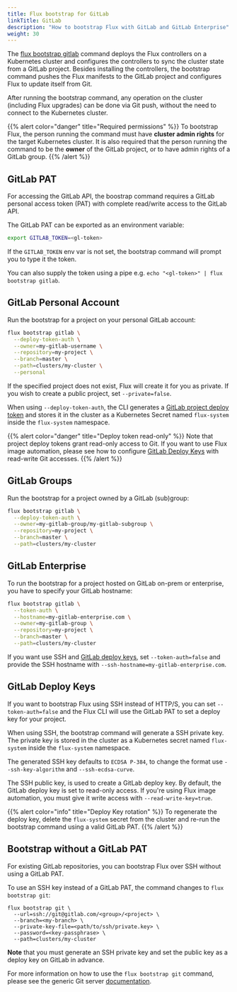 ```yaml
---
title: Flux bootstrap for GitLab
linkTitle: GitLab
description: "How to bootstrap Flux with GitLab and GitLab Enterprise"
weight: 30
---
```


The [flux bootstrap gitlab](/flux/cmd/flux_bootstrap_gitlab/) command deploys the Flux controllers
on a Kubernetes cluster and configures the controllers to sync the cluster state from a GitLab project.
Besides installing the controllers, the bootstrap command pushes the Flux manifests to the GitLab project
and configures Flux to update itself from Git.

After running the bootstrap command, any operation on the cluster (including Flux upgrades)
can be done via Git push, without the need to connect to the Kubernetes cluster.

{{% alert color="danger" title="Required permissions" %}}
To bootstrap Flux, the person running the command must have **cluster admin rights** for the target Kubernetes cluster.
It is also required that the person running the command to be the **owner** of the GitLab project,
or to have admin rights of a GitLab group.
{{% /alert %}}

## GitLab PAT

For accessing the GitLab API, the boostrap command requires a GitLab personal access token (PAT)
with complete read/write access to the GitLab API.

The GitLab PAT can be exported as an environment variable:

```sh
export GITLAB_TOKEN=<gl-token>
```

If the `GITLAB_TOKEN` env var is not set, the bootstrap command will prompt you to type it the token.

You can also supply the token using a pipe e.g. `echo "<gl-token>" | flux bootstrap gitlab`.

## GitLab Personal Account

Run the bootstrap for a project on your personal GitLab account:

```sh
flux bootstrap gitlab \
  --deploy-token-auth \
  --owner=my-gitlab-username \
  --repository=my-project \
  --branch=master \
  --path=clusters/my-cluster \
  --personal
```

If the specified project does not exist, Flux will create it for you as private. If you wish to create
a public project, set `--private=false`.

When using `--deploy-token-auth`, the CLI generates a
[GitLab project deploy token](https://docs.gitlab.com/ee/user/project/deploy_tokens/)
and stores it in the cluster as a Kubernetes Secret named `flux-system`
inside the `flux-system` namespace.

{{% alert color="danger" title="Deploy token read-only" %}}
Note that project deploy tokens grant read-only access to Git.
If you want to use Flux image automation, please see how to configure
[GitLab Deploy Keys](#gitlab-deploy-keys) with read-write Git accesses.
{{% /alert %}}

## GitLab Groups

Run the bootstrap for a project owned by a GitLab (sub)group:

```sh
flux bootstrap gitlab \
  --deploy-token-auth \
  --owner=my-gitlab-group/my-gitlab-subgroup \
  --repository=my-project \
  --branch=master \
  --path=clusters/my-cluster
```

## GitLab Enterprise

To run the bootstrap for a project hosted on GitLab on-prem or enterprise, you have to specify your GitLab hostname:

```sh
flux bootstrap gitlab \
  --token-auth \
  --hostname=my-gitlab-enterprise.com \
  --owner=my-gitlab-group \
  --repository=my-project \
  --branch=master \
  --path=clusters/my-cluster
```

If you want use SSH and [GitLab deploy keys](#gitlab-deploy-keys),
set `--token-auth=false` and provide the SSH hostname with `--ssh-hostname=my-gitlab-enterprise.com`.

## GitLab Deploy Keys

If you want to bootstrap Flux using SSH instead of HTTP/S, you can set `--token-auth=false`
and the Flux CLI will use the GitLab PAT to set a deploy key for your project.

When using SSH, the bootstrap command will generate a SSH private key. The private key is stored
in the cluster as a Kubernetes secret named `flux-system` inside the `flux-system` namespace.

The generated SSH key defaults to `ECDSA P-384`, to change the format use `--ssh-key-algorithm` and `--ssh-ecdsa-curve`.

The SSH public key, is used to create a GitLab deploy key.
By default, the GitLab deploy key is set to read-only access.
If you're using Flux image automation, you must give it write access with `--read-write-key=true`.

{{% alert color="info" title="Deploy Key rotation" %}}
To regenerate the deploy key, delete the `flux-system` secret from the cluster and re-run
the bootstrap command using a valid GitLab PAT.
{{% /alert %}}

## Bootstrap without a GitLab PAT

For existing GitLab repositories, you can bootstrap Flux over SSH without using a GitLab PAT.

To use an SSH key instead of a GitLab PAT, the command changes to `flux bootstrap git`:

```shell
flux bootstrap git \
  --url=ssh://git@gitlab.com/<group>/<project> \
  --branch=<my-branch> \
  --private-key-file=<path/to/ssh/private.key> \
  --password=<key-passphrase> \
  --path=clusters/my-cluster
```

**Note** that you must generate an SSH private key and set the public key as a deploy key on GitLab in advance.

For more information on how to use the `flux bootstrap git` command,
please see the generic Git server [documentation](generic-git-server.md).

